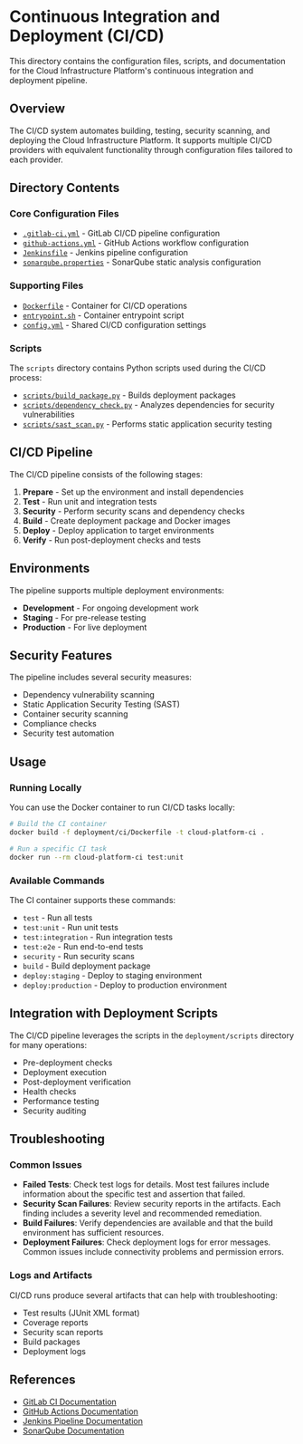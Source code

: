 # Continuous Integration and Deployment (CI/CD)

This directory contains the configuration files, scripts, and documentation for the Cloud Infrastructure Platform's continuous integration and deployment pipeline.

## Overview

The CI/CD system automates building, testing, security scanning, and deploying the Cloud Infrastructure Platform. It supports multiple CI/CD providers with equivalent functionality through configuration files tailored to each provider.

## Directory Contents

### Core Configuration Files

- [`.gitlab-ci.yml`](.gitlab-ci.yml) - GitLab CI/CD pipeline configuration
- [`github-actions.yml`](github-actions.yml) - GitHub Actions workflow configuration
- [`Jenkinsfile`](Jenkinsfile) - Jenkins pipeline configuration
- [`sonarqube.properties`](sonarqube.properties) - SonarQube static analysis configuration

### Supporting Files

- [`Dockerfile`](Dockerfile) - Container for CI/CD operations
- [`entrypoint.sh`](entrypoint.sh) - Container entrypoint script
- [`config.yml`](config.yml) - Shared CI/CD configuration settings

### Scripts

The `scripts` directory contains Python scripts used during the CI/CD process:

- [`scripts/build_package.py`](scripts/build_package.py) - Builds deployment packages
- [`scripts/dependency_check.py`](scripts/dependency_check.py) - Analyzes dependencies for security vulnerabilities
- [`scripts/sast_scan.py`](scripts/sast_scan.py) - Performs static application security testing

## CI/CD Pipeline

The CI/CD pipeline consists of the following stages:

1. **Prepare** - Set up the environment and install dependencies
2. **Test** - Run unit and integration tests
3. **Security** - Perform security scans and dependency checks
4. **Build** - Create deployment package and Docker images
5. **Deploy** - Deploy application to target environments
6. **Verify** - Run post-deployment checks and tests

## Environments

The pipeline supports multiple deployment environments:

- **Development** - For ongoing development work
- **Staging** - For pre-release testing
- **Production** - For live deployment

## Security Features

The pipeline includes several security measures:

- Dependency vulnerability scanning
- Static Application Security Testing (SAST)
- Container security scanning
- Compliance checks
- Security test automation

## Usage

### Running Locally

You can use the Docker container to run CI/CD tasks locally:

```bash
# Build the CI container
docker build -f deployment/ci/Dockerfile -t cloud-platform-ci .

# Run a specific CI task
docker run --rm cloud-platform-ci test:unit

```

### Available Commands

The CI container supports these commands:

- `test` - Run all tests
- `test:unit` - Run unit tests
- `test:integration` - Run integration tests
- `test:e2e` - Run end-to-end tests
- `security` - Run security scans
- `build` - Build deployment package
- `deploy:staging` - Deploy to staging environment
- `deploy:production` - Deploy to production environment

## Integration with Deployment Scripts

The CI/CD pipeline leverages the scripts in the `deployment/scripts` directory for many operations:

- Pre-deployment checks
- Deployment execution
- Post-deployment verification
- Health checks
- Performance testing
- Security auditing

## Troubleshooting

### Common Issues

- **Failed Tests**: Check test logs for details. Most test failures include information about the specific test and assertion that failed.
- **Security Scan Failures**: Review security reports in the artifacts. Each finding includes a severity level and recommended remediation.
- **Build Failures**: Verify dependencies are available and that the build environment has sufficient resources.
- **Deployment Failures**: Check deployment logs for error messages. Common issues include connectivity problems and permission errors.

### Logs and Artifacts

CI/CD runs produce several artifacts that can help with troubleshooting:

- Test results (JUnit XML format)
- Coverage reports
- Security scan reports
- Build packages
- Deployment logs

## References

- [GitLab CI Documentation](https://docs.gitlab.com/ee/ci/)
- [GitHub Actions Documentation](https://docs.github.com/en/actions)
- [Jenkins Pipeline Documentation](https://www.jenkins.io/doc/book/pipeline/)
- [SonarQube Documentation](https://docs.sonarqube.org/)